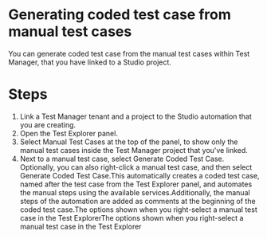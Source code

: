 ﻿# Generating coded test case from manual test cases

You can generate coded test case from the manual test cases within Test Manager, that you
            have linked to a Studio project.

# Steps

1. Link a Test Manager tenant and a project to the Studio automation that you are creating.
2. Open the Test Explorer panel.
3. Select Manual Test Cases at the top of the panel, to show only the manual test cases inside the Test Manager project that you've linked.
4. Next to a manual test case, select Generate Coded Test Case. Optionally, you can also right-click a manual test case, and then select Generate Coded Test Case.This automatically creates a coded test case, named after the test case from the Test Explorer panel, and automates the manual steps using the available services.Additionally, the manual steps of the automation are added as comments at the beginning of the coded test case.The options shown when you right-select a manual test case in the Test ExplorerThe options shown when you right-select a manual test case in the Test Explorer
